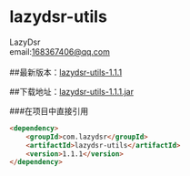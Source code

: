 # lazydsr-utils
LazyDsr<br>
email:168367406@qq.com
<br><br>
##最新版本：<a href="https://github.com/lazydsr/lazydsr-utils" target="blank">lazydsr-utils-1.1.1</a>

##下载地址：<a href="http://central.maven.org/maven2/com/lazydsr/lazydsr-utils/1.1.1/lazydsr-utils-1.1.1.jar" target="blank">lazydsr-utils-1.1.1.jar</a>


###在项目中直接引用
````html
<dependency>
    <groupId>com.lazydsr</groupId>
    <artifactId>lazydsr-utils</artifactId>
    <version>1.1.1</version>
</dependency>


